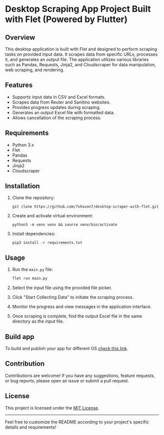 # Desktop Scraping App Project Built with Flet (Powered by Flutter)

## Overview

This desktop application is built with Flet and designed to perform scraping tasks on provided input data. It scrapes data from specific URLs, processes it, and generates an output file. The application utilizes various libraries such as Pandas, Requests, Jinja2, and Cloudscraper for data manipulation, web scraping, and rendering.

## Features

- Supports input data in CSV and Excel formats.
- Scrapes data from Reuter and Sanitino websites.
- Provides progress updates during scraping.
- Generates an output Excel file with formatted data.
- Allows cancellation of the scraping process.

## Requirements

- Python 3.x
- Flet
- Pandas
- Requests
- Jinja2
- Cloudscraper

## Installation

1. Clone the repository:

   ```shell
   git clone https://github.com/7shovon7/desktop-scraper-with-flet.git
   ```

2. Create and activate virtual environment:

   ```shell
   python3 -m venv venv && source venv/bin/activate
   ```

3. Install dependencies:

   ```shell
   pip3 install -r requirements.txt
   ```

## Usage

1. Run the `main.py` file:

   ```python
   flet run main.py
   ```

2. Select the input file using the provided file picker.
3. Click "Start Collecting Data" to initiate the scraping process.
4. Monitor the progress and view messages in the application interface.
5. Once scraping is complete, find the output Excel file in the same directory as the input file.

## Build app

To build and publish your app for different OS [check this link](https://flet.dev/docs/publish).

## Contribution

Contributions are welcome! If you have any suggestions, feature requests, or bug reports, please open an issue or submit a pull request.

## License

This project is licensed under the [MIT License](LICENSE).

---

Feel free to customize the README according to your project's specific details and requirements!